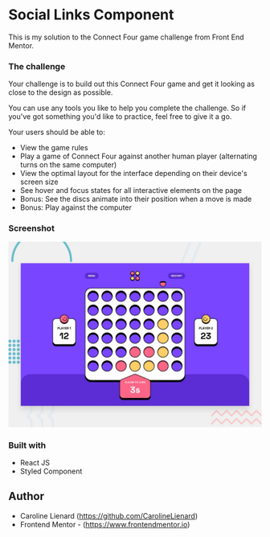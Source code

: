 # Social Links Component

This is my solution to the Connect Four game challenge from Front End Mentor.

### The challenge

Your challenge is to build out this Connect Four game and get it looking as close to the design as possible.

You can use any tools you like to help you complete the challenge. So if you've got something you'd like to practice, feel free to give it a go.

Your users should be able to:

- View the game rules
- Play a game of Connect Four against another human player (alternating turns on the same computer)
- View the optimal layout for the interface depending on their device's screen size
- See hover and focus states for all interactive elements on the page
- Bonus: See the discs animate into their position when a move is made
- Bonus: Play against the computer

### Screenshot

![](./public/preview.jpg)

### Built with

- React JS
- Styled Component

## Author

- Caroline Lienard (https://github.com/CarolineLienard)
- Frontend Mentor - (https://www.frontendmentor.io)
 
